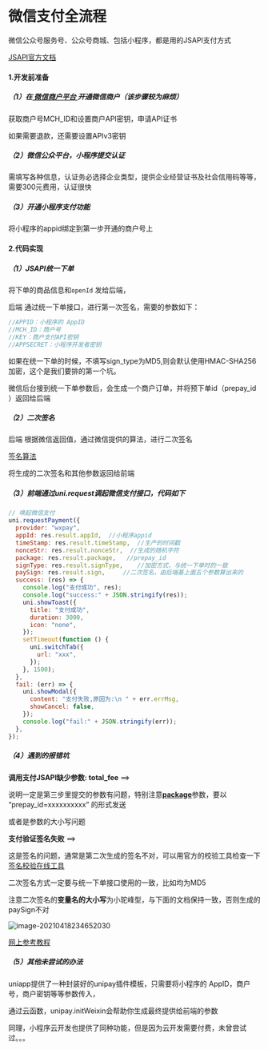 # 微信支付全流程

微信公众号服务号、公众号商城、包括小程序，都是用的JSAPI支付方式

[JSAPI官方文档](https://pay.weixin.qq.com/wiki/doc/apiv3/apis/chapter3_1_4.shtml)



#### 1.开发前准备

##### （1）在[ 微信商户平台 ](https://pay.weixin.qq.com/index.php/core/home/login?return_url=%2F)开通微信商户（该步骤较为麻烦）

获取商户号MCH_ID和设置商户API密钥，申请API证书

如果需要退款，还需要设置APIv3密钥

##### （2）微信公众平台，小程序提交认证

需填写各种信息，认证务必选择企业类型，提供企业经营证书及社会信用码等等，需要300元费用，认证很快

##### （3）开通小程序支付功能

将小程序的appid绑定到第一步开通的商户号上



#### 2.代码实现

##### （1）JSAPI统一下单

将下单的商品信息和`openId` 发给后端，

后端 通过统一下单接口，进行第一次签名，需要的参数如下：

```js
//APPID：小程序的 AppID
//MCH_ID：商户号
//KEY：商户支付API密钥
//APPSECRET：小程序开发者密钥
```

如果在统一下单的时候，不填写sign_type为MD5,则会默认使用HMAC-SHA256加密，这个是我们要排的第一个坑。

微信后台接到统一下单参数后，会生成一个商户订单，并将预下单id（prepay_id ）返回给后端



##### （2）二次签名

后端 根据微信返回值，通过微信提供的算法，进行二次签名

[签名算法](https://pay.weixin.qq.com/wiki/doc/api/wxa/wxa_api.php?chapter=4_3)

将生成的二次签名和其他参数返回给前端



##### （3）前端通过uni.request调起微信支付接口，代码如下

```js
// 唤起微信支付
uni.requestPayment({
  provider: "wxpay",
  appId: res.result.appId,  //小程序appid
  timeStamp: res.result.timeStamp,  //生产的时间戳
  nonceStr: res.result.nonceStr,  //生成的随机字符
  package: res.result.package,	 //prepay_id
  signType: res.result.signType,	//加密方式，与统一下单时的一致
  paySign: res.result.sign,		//二次签名，由后端基上面五个参数算出来的
  success: (res) => {
    console.log("支付成功", res);
    console.log("success:" + JSON.stringify(res));
    uni.showToast({
      title: "支付成功",
      duration: 3000,
      icon: "none",
    });
    setTimeout(function () {
      uni.switchTab({
        url: "xxx",
      });
    }, 1500);
  },
  fail: (err) => {
    uni.showModal({
      content: "支付失败,原因为:\n " + err.errMsg,
      showCancel: false,
    });
    console.log("fail:" + JSON.stringify(err));
  },
});
```

##### （4）遇到的报错坑

**调用支付JSAPI缺少参数: total_fee**  ==> 

说明一定是第三步里提交的参数有问题，特别注意<u>**package**</u>参数，要以 “prepay_id=xxxxxxxxxx” 的形式发送

或者是参数的大小写问题

**支付验证签名失败**  ==>

这是签名的问题，通常是第二次生成的签名不对，可以用官方的校验工具检查一下[签名校验在线工具](https://pay.weixin.qq.com/wiki/doc/api/jsapi.php?chapter=20_1)

二次签名方式一定要与统一下单接口使用的一致，比如均为MD5

注意二次签名的**变量名的大小写**为小驼峰型，与下面的文档保持一致，否则生成的paySign不对

![image-20210418234652030](E:\syy-notes\docs\.vuepress\alias\uniapp\wxpay.png)

[网上参考教程](https://blog.csdn.net/weixin_30684743/article/details/97202700)

##### （5）其他未尝试的办法

uniapp提供了一种封装好的unipay插件模板，只需要将小程序的 AppID，商户号，商户密钥等等参数传入，

通过云函数，unipay.initWeixin会帮助你生成最终提供给前端的参数

同理，小程序云开发也提供了同种功能，但是因为云开发需要付费，未曾尝试过。。。